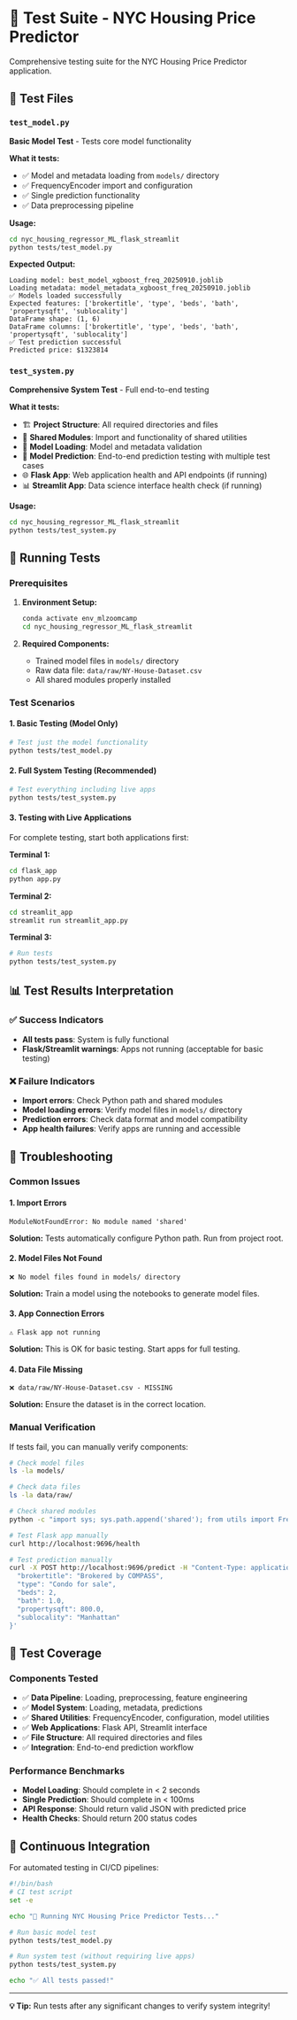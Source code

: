# 🧪 Test Suite - NYC Housing Price Predictor

Comprehensive testing suite for the NYC Housing Price Predictor application.

## 📁 Test Files

### `test_model.py`
**Basic Model Test** - Tests core model functionality

**What it tests:**
- ✅ Model and metadata loading from `models/` directory
- ✅ FrequencyEncoder import and configuration
- ✅ Single prediction functionality
- ✅ Data preprocessing pipeline

**Usage:**
```bash
cd nyc_housing_regressor_ML_flask_streamlit
python tests/test_model.py
```

**Expected Output:**
```
Loading model: best_model_xgboost_freq_20250910.joblib
Loading metadata: model_metadata_xgboost_freq_20250910.joblib
✅ Models loaded successfully
Expected features: ['brokertitle', 'type', 'beds', 'bath', 'propertysqft', 'sublocality']
DataFrame shape: (1, 6)
DataFrame columns: ['brokertitle', 'type', 'beds', 'bath', 'propertysqft', 'sublocality']
✅ Test prediction successful
Predicted price: $1323814
```

### `test_system.py`
**Comprehensive System Test** - Full end-to-end testing

**What it tests:**
- 🏗️ **Project Structure**: All required directories and files
- 🔧 **Shared Modules**: Import and functionality of shared utilities
- 🤖 **Model Loading**: Model and metadata validation
- 🔮 **Model Prediction**: End-to-end prediction testing with multiple test cases
- 🌐 **Flask App**: Web application health and API endpoints (if running)
- 📊 **Streamlit App**: Data science interface health check (if running)

**Usage:**
```bash
cd nyc_housing_regressor_ML_flask_streamlit
python tests/test_system.py
```

## 🚀 Running Tests

### Prerequisites
1. **Environment Setup:**
   ```bash
   conda activate env_mlzoomcamp
   cd nyc_housing_regressor_ML_flask_streamlit
   ```

2. **Required Components:**
   - Trained model files in `models/` directory
   - Raw data file: `data/raw/NY-House-Dataset.csv`
   - All shared modules properly installed

### Test Scenarios

#### 1. **Basic Testing** (Model Only)
```bash
# Test just the model functionality
python tests/test_model.py
```

#### 2. **Full System Testing** (Recommended)
```bash
# Test everything including live apps
python tests/test_system.py
```

#### 3. **Testing with Live Applications**
For complete testing, start both applications first:

**Terminal 1:**
```bash
cd flask_app
python app.py
```

**Terminal 2:**
```bash
cd streamlit_app
streamlit run streamlit_app.py
```

**Terminal 3:**
```bash
# Run tests
python tests/test_system.py
```

## 📊 Test Results Interpretation

### ✅ Success Indicators
- **All tests pass**: System is fully functional
- **Flask/Streamlit warnings**: Apps not running (acceptable for basic testing)

### ❌ Failure Indicators
- **Import errors**: Check Python path and shared modules
- **Model loading errors**: Verify model files in `models/` directory
- **Prediction errors**: Check data format and model compatibility
- **App health failures**: Verify apps are running and accessible

## 🔧 Troubleshooting

### Common Issues

#### 1. **Import Errors**
```
ModuleNotFoundError: No module named 'shared'
```
**Solution:** Tests automatically configure Python path. Run from project root.

#### 2. **Model Files Not Found**
```
❌ No model files found in models/ directory
```
**Solution:** Train a model using the notebooks to generate model files.

#### 3. **App Connection Errors**
```
⚠️ Flask app not running
```
**Solution:** This is OK for basic testing. Start apps for full testing.

#### 4. **Data File Missing**
```
❌ data/raw/NY-House-Dataset.csv - MISSING
```
**Solution:** Ensure the dataset is in the correct location.

### Manual Verification

If tests fail, you can manually verify components:

```bash
# Check model files
ls -la models/

# Check data files  
ls -la data/raw/

# Check shared modules
python -c "import sys; sys.path.append('shared'); from utils import FrequencyEncoder; print('✅ Import OK')"

# Test Flask app manually
curl http://localhost:9696/health

# Test prediction manually
curl -X POST http://localhost:9696/predict -H "Content-Type: application/json" -d '{
  "brokertitle": "Brokered by COMPASS",
  "type": "Condo for sale", 
  "beds": 2,
  "bath": 1.0,
  "propertysqft": 800.0,
  "sublocality": "Manhattan"
}'
```

## 🎯 Test Coverage

### Components Tested
- ✅ **Data Pipeline**: Loading, preprocessing, feature engineering
- ✅ **Model System**: Loading, metadata, predictions
- ✅ **Shared Utilities**: FrequencyEncoder, configuration, model utilities
- ✅ **Web Applications**: Flask API, Streamlit interface
- ✅ **File Structure**: All required directories and files
- ✅ **Integration**: End-to-end prediction workflow

### Performance Benchmarks
- **Model Loading**: Should complete in < 2 seconds
- **Single Prediction**: Should complete in < 100ms
- **API Response**: Should return valid JSON with predicted price
- **Health Checks**: Should return 200 status codes

## 🚀 Continuous Integration

For automated testing in CI/CD pipelines:

```bash
#!/bin/bash
# CI test script
set -e

echo "🧪 Running NYC Housing Price Predictor Tests..."

# Run basic model test
python tests/test_model.py

# Run system test (without requiring live apps)
python tests/test_system.py

echo "✅ All tests passed!"
```

---

**💡 Tip:** Run tests after any significant changes to verify system integrity!